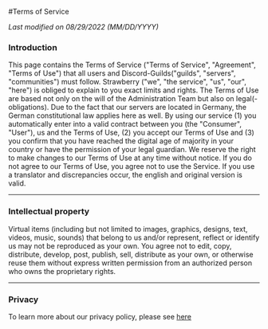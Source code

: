 #Terms of Service

*Last modified on 08/29/2022 (MM/DD/YYYY)*

### Introduction
This page contains the Terms of Service ("Terms of Service", "Agreement", "Terms of Use") that all users and Discord-Guilds("guilds", "servers", "communities") must follow. Strawberry ("we", "the service", "us", "our", "here") is obliged to explain to you exact limits and rights. The Terms of Use are based not only on the will of the Administration Team but also on legal(-obligations). Due to the fact that our servers are located in Germany, the German constitutional law applies here as well. By using our service (1) you automatically enter into a valid contract between you (the "Consumer", "User"), us and the Terms of Use, (2) you accept our Terms of Use and (3) you confirm that you have reached the digital age of majority in your country or have the permission of your legal guardian. We reserve the right to make changes to our Terms of Use at any time without notice. If you do not agree to our Terms of Use, you agree not to use the Service. If you use a translator and discrepancies occur, the english and original version is valid.

------------

### Intellectual property
Virtual items (including but not limited to images, graphics, designs, text, videos, music, sounds) that belong to us and/or represent, reflect or identify us may not be reproduced as your own. You agree not to edit, copy, distribute, develop, post, publish, sell, distribute as your own, or otherwise reuse them without express written permission from an authorized person who owns the proprietary rights.


------------

### Privacy
To learn more about our privacy policy, please see [here](http://comming.com "here")
